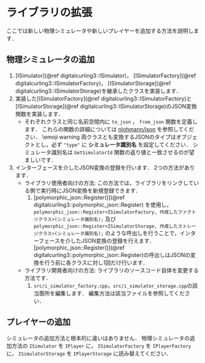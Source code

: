 # ライブラリの拡張

ここでは新しい物理シミュレータや新しいプレイヤーを追加する方法を説明します．

## 物理シミュレータの追加

1. [ISimulator](@ref digitalcurling3::ISimulator)，
   [ISimulatorFactory](@ref digitalcurling3::ISimulatorFactory)，
   [ISimulatorStorage](@ref digitalcurling3::ISimulatorStorage)を継承したクラスを実装します．
2. 実装した[ISimulatorFactory](@ref digitalcurling3::ISimulatorFactory)と
   [ISimulatorStorage](@ref digitalcurling3::ISimulatorStorage)のJSON変換関数を実装します．
   - それぞれクラスと同じ名前空間内に `to_json` ， `from_json` 関数を定義します．
     これらの関数の詳細については [nlohmann/json](https://github.com/nlohmann/json) を参照してください．
     \emoji warning 両クラスとも変換するJSONのタイプはオブジェクトとし，必ず `"type"` に **シミュレータ識別名** を設定してください．
     シミュレータ識別名は `GetSimulatorId` 関数の返り値と一致させるのが望ましいです．
3. インターフェースを介したJSON変換の登録を行います．
   2つの方法があります．
   - ライブラリ使用者向けの方法: この方法では，ライブラリをリンクしている側で実行時にJSON変換を新規登録できます．
     1. [polymorphic_json::Register()](@ref digitalcurling3::polymorphic_json::Register) を使用し， `polymorphic_json::Register<ISimulatorFactory, 作成したファクトリクラス>(シミュレータ識別名);` 及び `polymorphic_json::Register<ISimulatorStorage, 作成したストレージクラス>(シミュレータ識別名);` のような呼出しを行うことで，インターフェースを介したJSON変換の登録を行えます．[polymorphic_json::Register()](@ref digitalcurling3::polymorphic_json::Register)の呼出しはJSONの変換を行う前に各クラスに対し1回だけ行います．
   - ライブラリ開発者向けの方法: ライブラリのソースコード自体を変更する方法です．
     1. `src/i_simulator_factory.cpp`，`src/i_simulator_storage.cpp`の該当箇所を編集します．
        編集方法は該当ファイルを参照してください．


## プレイヤーの追加

シミュレータの追加方法と根本的に違いはありません．
物理シミュレータの追加方法の `ISimulator` を `IPlayer` に， `ISimulatorFactory` を `IPlayerFactory` に， `ISimulatorStorage` を `IPlayerStorage` に読み替えてください．

